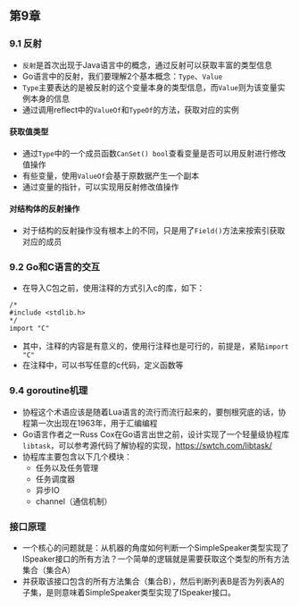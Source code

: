 ## 第9章

### 9.1 反射
* `反射`是首次出现于Java语言中的概念，通过反射可以获取丰富的类型信息
* Go语言中的反射，我们要理解2个基本概念：`Type`、`Value`
* `Type`主要表达的是被反射的这个变量本身的类型信息，而`Value`则为该变量实例本身的信息
* 通过调用reflect中的`ValueOf`和`TypeOf`的方法，获取对应的实例

#### 获取值类型
* 通过`Type`中的一个成员函数`CanSet() bool`查看变量是否可以用反射进行修改值操作
* 有些变量，使用`ValueOf`会基于原数据产生一个副本
* 通过变量的指针，可以实现用反射修改值操作

#### 对结构体的反射操作
* 对于结构的反射操作没有根本上的不同，只是用了`Field()`方法来按索引获取对应的成员

### 9.2 Go和C语言的交互
* 在导入C包之前，使用注释的方式引入c的库，如下：

```cgo
/*
#include <stdlib.h>
*/
import "C"
```

* 其中，注释的内容是有意义的，使用行注释也是可行的，前提是，紧贴`import "C"`
* 在注释中，可以书写任意的c代码，定义函数等

### 9.4 goroutine机理
* 协程这个术语应该是随着Lua语言的流行而流行起来的，要刨根究底的话，协程第一次出现在1963年，用于汇编编程
* Go语言作者之一Russ Cox在Go语言出世之前，设计实现了一个轻量级协程库`libtask`，可以参考源代码了解协程的实现，https://swtch.com/libtask/
* 协程库主要包含以下几个模块：
    * 任务以及任务管理
    * 任务调度器
    * 异步IO
    * channel（通信机制）

### 接口原理
* 一个核心的问题就是：从机器的角度如何判断一个SimpleSpeaker类型实现了ISpeaker接口的所有方法？一个简单的逻辑就是需要获取这个类型的所有方法集合（集合A）
* 并获取该接口包含的所有方法集合（集合B），然后判断列表B是否为列表A的子集，是则意味着SimpleSpeaker类型实现了ISpeaker接口。
